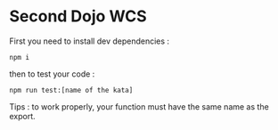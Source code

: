 # Second Dojo WCS

First you need to install dev dependencies :

```shell
npm i
```

then to test your code :

```shell
npm run test:[name of the kata]
```

Tips : to work properly, your function must have the same name as the export.

